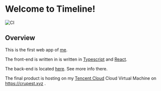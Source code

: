# Welcome to Timeline!

![CI](https://github.com/crupest/Timeline-FrontEnd/workflows/CI/badge.svg)

## Overview

This is the first web app of [me](https://github.com/crupest).

The front-end is written in is written in [Typescript](https://www.typescriptlang.org/) and [React](https://reactjs.org/).

The back-end is located [here](https://github.com/crupest/Timeline). See more info there.

The final product is hosting on my [Tencent Cloud](https://cloud.tencent.com/) Cloud Virtual Machine on https://crupest.xyz .
